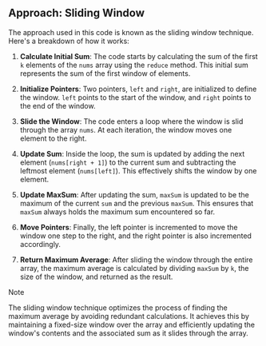## Approach: Sliding Window

The approach used in this code is known as the sliding window technique. Here's a breakdown of how it works:

1. **Calculate Initial Sum**: The code starts by calculating the sum of the first `k` elements of the `nums` array using the `reduce` method. This initial sum represents the sum of the first window of elements.

2. **Initialize Pointers**: Two pointers, `left` and `right`, are initialized to define the window. `left` points to the start of the window, and `right` points to the end of the window.

3. **Slide the Window**: The code enters a loop where the window is slid through the array `nums`. At each iteration, the window moves one element to the right.

4. **Update Sum**: Inside the loop, the sum is updated by adding the next element (`nums[right + 1]`) to the current sum and subtracting the leftmost element (`nums[left]`). This effectively shifts the window by one element.

5. **Update MaxSum**: After updating the sum, `maxSum` is updated to be the maximum of the current `sum` and the previous `maxSum`. This ensures that `maxSum` always holds the maximum sum encountered so far.

6. **Move Pointers**: Finally, the left pointer is incremented to move the window one step to the right, and the right pointer is also incremented accordingly.

7. **Return Maximum Average**: After sliding the window through the entire array, the maximum average is calculated by dividing `maxSum` by `k`, the size of the window, and returned as the result.

> [!NOTE]
> The sliding window technique optimizes the process of finding the maximum average by avoiding redundant calculations. It achieves this by maintaining a fixed-size window over the array and efficiently updating the window's contents and the associated sum as it slides through the array.